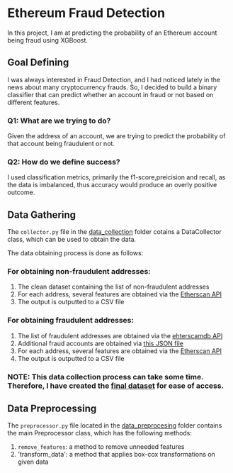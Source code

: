 # Ethereum Fraud Detection
In this project, I am at predicting the probability of an Ethereum account being fraud using XGBoost.

## Goal Defining
I was always interested in Fraud Detection, and I had noticed lately in the news about
many cryptocurrency frauds. So, I decided to build a binary classifier that can predict
whether an account in fraud or not based on different features.

### Q1: What are we trying to do?

Given the address of an account, we are trying to predict the probability of that account being fraudulent or not.

### Q2: How do we define success?

I used classification metrics, primarily the f1-score,preicision and recall, as the data is imbalanced, thus accuracy would produce
an overly positive outcome.

## Data Gathering
The `collector.py` file in the [data_collection](https://github.com/Vagif12/Ethereum-Fraud-Detection/blob/master/data_collection/collector.py) folder
cotains a DataCollector class, which can be used to obtain the data. 

The data obtaining process is done as follows:

### For obtaining non-fraudulent addresses:

1. The clean dataset containing the list of non-fraudulent addresses
2. For each address, several features are obtained via the [Etherscan API](https://etherscan.io/apis)
3. The output is outputted to a CSV file

### For obtaining fraudulent addresses:

1. The list of fraudulent addresses are obtained via the [ehterscamdb API](https://etherscamdb.info/api/scams/)
2. Additional fraud accounts are obtained via [this JSON file]('https://raw.githubusercontent.com/MyEtherWallet/ethereum-lists/master/src/addresses/addresses-darklist.json')
2. For each address, several features are obtained via the [Etherscan API](https://etherscan.io/apis)
3. The output is outputted to a CSV file

### **NOTE**: This data collection process can take some time. Therefore, I have created the [final dataset](https://github.com/Vagif12/Ethereum-Fraud-Detection/blob/master/datasets/final_combined_dataset.csv) for ease of access.


## Data Preprocessing
The `preprocessor.py` file located in the [data_preprocesing](https://github.com/Vagif12/Ethereum-Fraud-Detection/blob/master/data_preprocessing) folder contains the main Preprocessor class, which has the following methods:

1. `remove_features`: a method to remove unneeded features
2. 'transform_data': a method that applies box-cox transformations on given data
